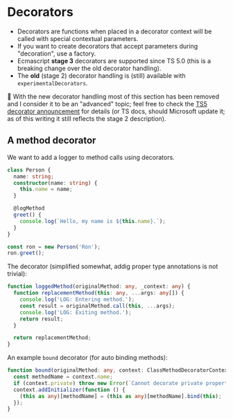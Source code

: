# Decorators

- Decorators are functions when placed in a decorator context will be called with special contextual parameters.
- If you want to create decorators that accept parameters during "decoration", use a factory.
- Ecmascript **stage 3** decorators are supported since TS 5.0 (this is a breaking change over the old decorator handling).
- The **old** (stage 2) decorator handling is (still) available with `experimentalDecorators`.

:rocket: With the new decorator handling most of this section has been removed and I consider it to be an "advanced" topic;
feel free to check the [TS5 decorator announcement](https://devblogs.microsoft.com/typescript/announcing-typescript-5-0/#decorators) for details (or TS docs, should Microsoft update it; as of this writing it still reflects the stage 2 description).

## A method decorator

We want to add a logger to method calls using decorators.

```typescript
class Person {
  name: string;
  constructor(name: string) {
    this.name = name;
  }

  @logMethod
  greet() {
    console.log(`Hello, my name is ${this.name}.`);
  }
}

const ron = new Person('Ron');
ron.greet();
```

The decorator (simplified somewhat, addig proper type annotations is not trivial):

```typescript
function loggedMethod(originalMethod: any, _context: any) {
  function replacementMethod(this: any, ...args: any[]) {
    console.log('LOG: Entering method.');
    const result = originalMethod.call(this, ...args);
    console.log('LOG: Exiting method.');
    return result;
  }

  return replacementMethod;
}
```

An example `bound` decorator (for auto binding methods):

```typescript
function bound(originalMethod: any, context: ClassMethodDecoratorContext) {
  const methodName = context.name;
  if (context.private) throw new Error(`Cannot decorate private properties (${methodName as string}).`);
  context.addInitializer(function () {
    (this as any)[methodName] = (this as any)[methodName].bind(this);
  });
}
```
